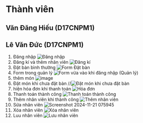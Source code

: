 # Thành viên
## Văn Đăng Hiếu (D17CNPM1)
## Lê Văn Đức (D17CNPM1)

1. Đăng nhập
![Đăng nhập](https://github.com/user-attachments/assets/969260ff-de74-4ea5-841e-f085bd9df2f1)
2. Đăng kí và thêm nhân viên
![Đăng kí](https://github.com/user-attachments/assets/adc38f65-4f6c-4118-a690-12172880ff5d)
3. Đặt bàn bình thường
![Form Đặt bàn](https://github.com/user-attachments/assets/1e9aa7ee-ff73-4064-93d4-544cc4aa81db)
4. Form trong quản lý
![Form vừa vào khi đăng nhập (Quản lý)](https://github.com/user-attachments/assets/4cb284a5-89a7-4622-abe1-01b96507100b)
5. thêm món
![image](https://github.com/user-attachments/assets/cc345de6-4932-4939-bd67-9d3514a461d7)
6. Đặt món khi chưa đặt bàn
//![Đặt món khi chưa đặt bàn](https://github.com/user-attachments/assets/109e7185-ed2d-463b-b842-086256d27a34)
7. hiện hóa đơn khi thanh toán
![Hóa đơn](https://github.com/user-attachments/assets/0cef4a84-43f2-45d2-bf21-4edea4a8404c)
8. Thanh toán thành công
![Thanh toán thành công](https://github.com/user-attachments/assets/14f54afe-23eb-40d4-a7a2-d98ea1e220b3)
9. Thêm nhân viên khi thành công
![Thêm nhân viên](https://github.com/user-attachments/assets/2f4ec3eb-6c66-442f-878b-ebf3f0c62cfe)
10. Sửa nhân viên
![Screenshot 2024-11-21 075945](https://github.com/user-attachments/assets/d92ce1ad-133a-4a62-9032-20fa18222713)
11. Xóa nhân viên
![Xóa nhân viên](https://github.com/user-attachments/assets/a48ab190-664f-4c0a-94be-370509c0ebbe)
12. Luu nhân viên
![Lưu nhân viên](https://github.com/user-attachments/assets/e8e6890c-24a9-43f7-bd40-570c020c102c)
